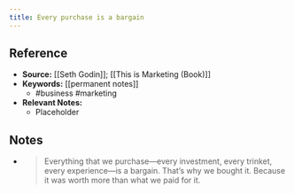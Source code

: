 ```yaml
---
title: Every purchase is a bargain
---
```

## Reference
- **Source:** [[Seth Godin]]; [[This is Marketing (Book)]]
- **Keywords:** [[permanent notes]]
	- #business #marketing
- **Relevant Notes:**
	- Placeholder
## Notes
- >Everything that we purchase—every investment, every trinket, every experience—is a bargain. That’s why we bought it. Because it was worth more than what we paid for it.
